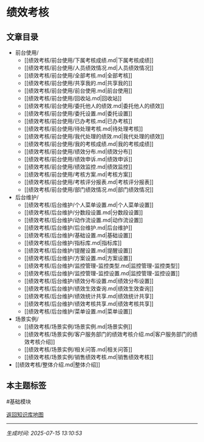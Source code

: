 # 绩效考核

## 文章目录
- 前台使用/
  - [[绩效考核/前台使用/下属考核成绩.md|下属考核成绩]]
  - [[绩效考核/前台使用/人员绩效情况.md|人员绩效情况]]
  - [[绩效考核/前台使用/全部考核.md|全部考核]]
  - [[绩效考核/前台使用/共享我的.md|共享我的]]
  - [[绩效考核/前台使用/前台使用.md|前台使用]]
  - [[绩效考核/前台使用/回收站.md|回收站]]
  - [[绩效考核/前台使用/委托他人的绩效.md|委托他人的绩效]]
  - [[绩效考核/前台使用/委托设置.md|委托设置]]
  - [[绩效考核/前台使用/已办考核.md|已办考核]]
  - [[绩效考核/前台使用/待处理考核.md|待处理考核]]
  - [[绩效考核/前台使用/我代处理的绩效.md|我代处理的绩效]]
  - [[绩效考核/前台使用/我的考核成绩.md|我的考核成绩]]
  - [[绩效考核/前台使用/绩效分布.md|绩效分布]]
  - [[绩效考核/前台使用/绩效申诉.md|绩效申诉]]
  - [[绩效考核/前台使用/绩效监控.md|绩效监控]]
  - [[绩效考核/前台使用/考核方案.md|考核方案]]
  - [[绩效考核/前台使用/考核评分报表.md|考核评分报表]]
  - [[绩效考核/前台使用/部门绩效情况.md|部门绩效情况]]
- 后台维护/
  - [[绩效考核/后台维护/个人菜单设置.md|个人菜单设置]]
  - [[绩效考核/后台维护/分数段设置.md|分数段设置]]
  - [[绩效考核/后台维护/动作流设置.md|动作流设置]]
  - [[绩效考核/后台维护/后台维护.md|后台维护]]
  - [[绩效考核/后台维护/基础设置.md|基础设置]]
  - [[绩效考核/后台维护/指标库.md|指标库]]
  - [[绩效考核/后台维护/提醒设置.md|提醒设置]]
  - [[绩效考核/后台维护/方案设置.md|方案设置]]
  - [[绩效考核/后台维护/监控管理-监控类型.md|监控管理-监控类型]]
  - [[绩效考核/后台维护/监控管理-监控设置.md|监控管理-监控设置]]
  - [[绩效考核/后台维护/绩效分布设置.md|绩效分布设置]]
  - [[绩效考核/后台维护/绩效生效查询.md|绩效生效查询]]
  - [[绩效考核/后台维护/绩效统计共享.md|绩效统计共享]]
  - [[绩效考核/后台维护/绩效考核共享.md|绩效考核共享]]
  - [[绩效考核/后台维护/菜单设置.md|菜单设置]]
- 场景实例/
  - [[绩效考核/场景实例/场景实例.md|场景实例]]
  - [[绩效考核/场景实例/客户服务部门的绩效考核介绍.md|客户服务部门的绩效考核介绍]]
  - [[绩效考核/场景实例/相关问答.md|相关问答]]
  - [[绩效考核/场景实例/销售绩效考核.md|销售绩效考核]]
- [[绩效考核/整体介绍.md|整体介绍]]

## 本主题标签
#基础模块 

[返回知识库地图](知识库地图.md)

---
*生成时间: 2025-07-15 13:10:53*